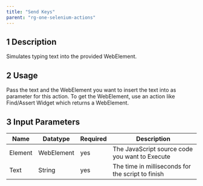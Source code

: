 ```yaml
---
title: "Send Keys"
parent: "rg-one-selenium-actions"
---
```


## 1 Description

Simulates typing text into the provided WebElement.

## 2 Usage

Pass the text and the WebElement you want to insert the text into as parameter for this action. To get the WebElement, use an action like Find/Assert Widget which returns a WebElement.

## 3 Input Parameters

Name | Datatype | Required | Description
---- | -------- | ------- |---------------
Element | WebElement | yes | The JavaScript source code you want to Execute
Text | String | yes | The time in milliseconds for the script to finish
